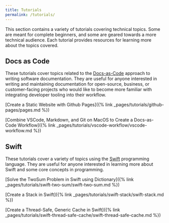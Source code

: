 ```yaml
---
title: Tutorials
permalink: /tutorials/
---
```

This section contains a variety of tutorials covering technical topics. Some are meant for complete beginners, and some are geared towards a more technical audience. Each tutorial provides resources for learning more about the topics covered. 

## Docs as Code
These tutorials cover topics related to the [Docs-as-Code](https://www.writethedocs.org/guide/docs-as-code/) approach to writing software documentation. They are useful for anyone interested in writing and maintaining documentation for open-source, business, or customer-facing projects who would like to become more familiar with integrating developer tooling into their workflow.

[Create a Static Website with Github Pages]({% link _pages/tutorials/github-pages/pages.md %})

[Combine VSCode, Markdown, and Git on MacOS to Create a Docs-as-Code Workflow]({% link _pages/tutorials/vscode-workflow/vscode-workflow.md %})

## Swift
These tutorials cover a variety of topics using the [Swift](https://www.swift.org/) programming language. They are useful for anyone interested in learning more about Swift and some core concepts in programming.

[Solve the TwoSum Problem in Swift using Dictionary]({% link _pages/tutorials/swift-two-sum/swift-two-sum.md %})

[Create a Stack in Swift]({% link _pages/tutorials/swift-stack/swift-stack.md %})

[Create a Thread-Safe, Generic Cache in Swift]({% link _pages/tutorials/swift-thread-safe-cache/swift-thread-safe-cache.md %})